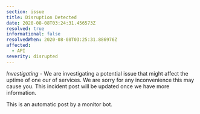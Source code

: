 ```yaml
---
section: issue
title: Disruption Detected
date: 2020-08-08T03:24:31.456573Z
resolved: true
informational: false
resolvedWhen: 2020-08-08T03:25:31.886976Z
affected:
  - API
severity: disrupted
---
```

*Investigating* - We are investigating a potential issue that might affect the uptime of one our of services. We are sorry for any inconvenience this may cause you. This incident post will be updated once we have more information.

This is an automatic post by a monitor bot.
        